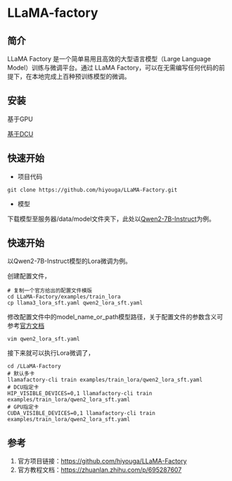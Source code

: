 # LLaMA-factory

## 简介

LLaMA Factory 是一个简单易用且高效的大型语言模型（Large Language Model）训练与微调平台。通过 LLaMA Factory，可以在无需编写任何代码的前提下，在本地完成上百种预训练模型的微调。

## 安装

基于GPU

[基于DCU](./install_dcu.md)

## 快速开始

- 项目代码

```
git clone https://github.com/hiyouga/LLaMA-Factory.git
```

- 模型

下载模型至服务器/data/model文件夹下，此处以[Qwen2-7B-Instruct](https://www.modelscope.cn/models/qwen/Qwen2-7B-Instruct)为例。

## 快速开始

以Qwen2-7B-Instruct模型的Lora微调为例。

创建配置文件，

```
# 复制一个官方给出的配置文件模版
cd LLaMA-Factory/examples/train_lora
cp llama3_lora_sft.yaml qwen2_lora_sft.yaml
```

修改配置文件中的model_name_or_path模型路径，关于配置文件的参数含义可参考[官方文档](https://llamafactory.readthedocs.io/zh-cn/latest/)

```
vim qwen2_lora_sft.yaml
```

接下来就可以执行Lora微调了，

```
cd /LLaMA-Factory
# 默认多卡
llamafactory-cli train examples/train_lora/qwen2_lora_sft.yaml
# DCU指定卡
HIP_VISIBLE_DEVICES=0,1 llamafactory-cli train examples/train_lora/qwen2_lora_sft.yaml
# GPU指定卡
CUDA_VISIBLE_DEVICES=0,1 llamafactory-cli train examples/train_lora/qwen2_lora_sft.yaml
```

## 参考

1. 官方项目链接：https://github.com/hiyouga/LLaMA-Factory
2. 官方教程文档：https://zhuanlan.zhihu.com/p/695287607